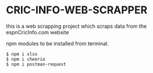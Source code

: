 # CRIC-INFO-WEB-SCRAPPER
this is a web scrapping project which scraps data from the espnCricInfo.com website

npm modules to be installed from terminal.

<!-- xlsx , cheerio , postman-request -->

```
$ npm i xlsx
$ npm i cheerio
$ npm i postman-request
```



